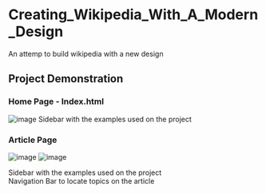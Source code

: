 # Creating_Wikipedia_With_A_Modern_Design
An attemp to build wikipedia with a new design

## Project Demonstration
### Home Page - Index.html
![image](https://github.com/user-attachments/assets/36b3ad6e-3153-4b5c-a072-7fbb02cf8791)
Sidebar with the examples used on the project

### Article Page 
![image](https://github.com/user-attachments/assets/d90c20f4-1dc0-4f91-8922-6fad8dfcbca5)
![image](https://github.com/user-attachments/assets/c16e696b-45f5-4252-9c93-6c9b75f78f4d)

Sidebar with the examples used on the project <br/>
Navigation Bar to locate topics on the article
